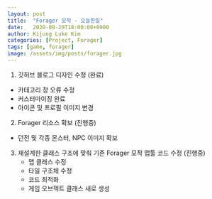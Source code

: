 ```yaml
---
layout: post
title:  "Forager 모작 - 오늘한일"
date:   2020-09-29T18:00:00+0900
author: Kijung Luke Kim
categories: [Project, Forager]
tags: [game, forager]
image: /assets/img/posts/forager.jpg
---
```


1. 깃허브 블로그 디자인 수정 (완료)
- 카테고리 창 오류 수정
- 커스터마이징 완료
- 아이콘 및 프로필 이미지 변경

2. Forager 리소스 확보 (진행중)
- 던전 및 각종 몬스터, NPC 이미지 확보

3. 재설계한 클래스 구조에 맞춰 기존 Forager 모작 맵툴 코드 수정 (진행중)
    - 맵 클래스 수정
    - 타일 구조체 수정
    - 코드 최적화
    - 게임 오브젝트 클래스 새로 생성 
